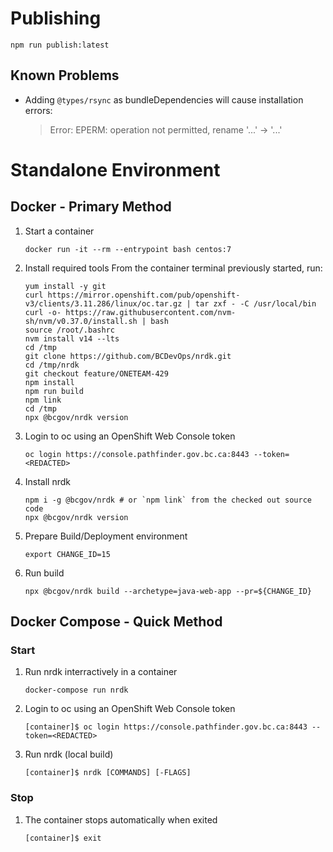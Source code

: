 # Publishing

```
npm run publish:latest
```

## Known Problems

- Adding `@types/rsync` as bundleDependencies will cause installation errors:
  > Error: EPERM: operation not permitted, rename '...' -> '...'

# Standalone Environment

## Docker - Primary Method

1. Start a container

   ```
   docker run -it --rm --entrypoint bash centos:7
   ```

2. Install required tools
   From the container terminal previously started, run:

   ```
   yum install -y git
   curl https://mirror.openshift.com/pub/openshift-v3/clients/3.11.286/linux/oc.tar.gz | tar zxf - -C /usr/local/bin
   curl -o- https://raw.githubusercontent.com/nvm-sh/nvm/v0.37.0/install.sh | bash
   source /root/.bashrc
   nvm install v14 --lts
   cd /tmp
   git clone https://github.com/BCDevOps/nrdk.git
   cd /tmp/nrdk
   git checkout feature/ONETEAM-429
   npm install
   npm run build
   npm link
   cd /tmp
   npx @bcgov/nrdk version
   ```

3. Login to oc using an OpenShift Web Console token

   ```
   oc login https://console.pathfinder.gov.bc.ca:8443 --token=<REDACTED>
   ```

4. Install nrdk

   ```
   npm i -g @bcgov/nrdk # or `npm link` from the checked out source code
   npx @bcgov/nrdk version
   ```

5. Prepare Build/Deployment environment

   ```
   export CHANGE_ID=15
   ```

6. Run build

   ```
   npx @bcgov/nrdk build --archetype=java-web-app --pr=${CHANGE_ID}
   ```

## Docker Compose - Quick Method

### Start

1. Run nrdk interractively in a container

   ```
   docker-compose run nrdk
   ```

2. Login to oc using an OpenShift Web Console token

   ```
   [container]$ oc login https://console.pathfinder.gov.bc.ca:8443 --token=<REDACTED>
   ```

3. Run nrdk (local build)

   ```
   [container]$ nrdk [COMMANDS] [-FLAGS]
   ```

### Stop

1. The container stops automatically when exited

   ```
   [container]$ exit
   ```
